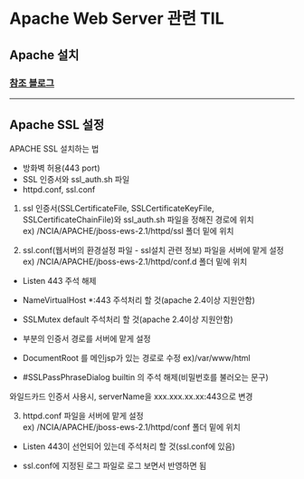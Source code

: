 # Apache Web Server 관련 TIL
## Apache 설치 
### <a href="https://proger.tistory.com/entry/%EC%9C%88%EB%8F%84%EC%9A%B010-64bit%EC%97%90%EC%84%9C-Apache-24-%EC%84%A4%EC%B9%98%EC%99%80-%EC%84%A4%EC%A0%951" title="apache setup" target="_blank">참조 블로그</a><br>
<hr>

## Apache SSL 설정
APACHE SSL 설치하는 법

* 방화벽 허용(443 port) <br>
* SSL 인증서와 ssl_auth.sh 파일 <br>
* httpd.conf, ssl.conf <br>

1. ssl 인증서(SSLCertificateFile, SSLCertificateKeyFile, SSLCertificateChainFile)와 ssl_auth.sh 파일을 정해진 경로에 위치 <br>
ex) /NCIA/APACHE/jboss-ews-2.1/httpd/ssl 폴더 밑에 위치 <br>

2. ssl.conf(웹서버의 환경설정 파일 - ssl설치 관련 정보) 파일을 서버에 맡게 설정 <br>
ex) /NCIA/APACHE/jboss-ews-2.1/httpd/conf.d 폴더 밑에 위치 <br>

 - Listen 443 주석 해제 <br>
 
 - NameVirtualHost *:443 주석처리 할 것(apache 2.4이상 지원안함) <br>
 - SSLMutex default 주석처리 할 것(apache 2.4이상 지원안함) <br>

 - <VirtualHost _default_:443> 부분의 인증서 경로를 서버에 맡게 설정 <br>
 - DocumentRoot 를 메인jsp가 있는 경로로 수정 ex)/var/www/html <br>

 - #SSLPassPhraseDialog  builtin 의 주석 해제(비밀번호를 불러오는 문구) <br>
 
 와일드카드 인증서 사용시, serverName을 xxx.xxx.xx.xx:443으로 변경 <br>

3. httpd.conf 파일을 서버에 맡게 설정 <br>
ex) /NCIA/APACHE/jboss-ews-2.1/httpd/conf 폴더 밑에 위치 <br>

 - Listen 443이 선언되어 있는데 주석처리 할 것(ssl.conf에 있음)<br>

* ssl.conf에 지정된 로그 파일로 로그 보면서 반영하면 됨 <br>


